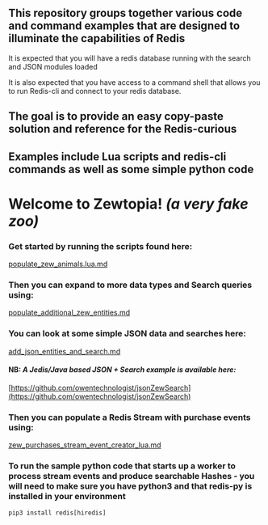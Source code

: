 ## This repository groups together various code and command examples that are designed to illuminate the  capabilities of Redis

It is expected that you will have a redis database running with the search and JSON modules loaded

It is also expected that you have access to a command shell that allows you to run Redis-cli and connect to your redis database.

## The goal is to provide an easy copy-paste solution and reference for the Redis-curious
## Examples include Lua scripts and redis-cli commands as well as some simple python code

# Welcome to Zewtopia!  <em>(a very fake zoo)</em>

### Get started by running the scripts found here:
[populate_zew_animals.lua.md](./populate_zew_animals.lua.md)

### Then you can expand to more data types and Search queries using:
[populate_additional_zew_entities.md](./populate_additional_zew_entities.md)

### You can look at some simple JSON data and searches here:
[add_json_entities_and_search.md](./add_json_entities_and_search.md)

#### NB: <em> A Jedis/Java based JSON + Search example is available here:</em>
[https://github.com/owentechnologist/jsonZewSearch](https://github.com/owentechnologist/jsonZewSearch)

### Then you can populate a Redis Stream with purchase events using:
[zew_purchases_stream_event_creator_lua.md](./zew_purchases_stream_event_creator_lua.md)

### To run the sample python code that starts up a worker to process stream events and produce searchable Hashes -  you will need to make sure you have python3 and that redis-py is installed in your environment
``` 
pip3 install redis[hiredis]
```
